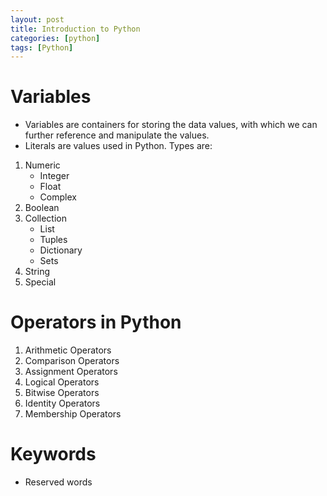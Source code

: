 ```yaml
---
layout: post
title: Introduction to Python
categories: [python]
tags: [Python]
---
```


# Variables
- Variables are containers for storing the data values, with which we can further reference and manipulate the values.
- Literals are values used in Python. Types are:
1. Numeric
    - Integer
    - Float
    - Complex 
2. Boolean
3. Collection
    - List
    - Tuples
    - Dictionary
    - Sets
4. String
5. Special

# Operators in Python
1. Arithmetic Operators
2. Comparison Operators
3. Assignment Operators
4. Logical Operators
5. Bitwise Operators
6. Identity Operators
7. Membership Operators

# Keywords
- Reserved words

